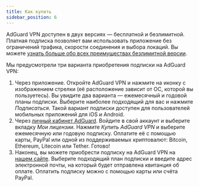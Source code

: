 ```yaml
---
title: Как купить
sidebar_position: 6
---
```


AdGuard VPN доступен в двух версиях — бесплатной и безлимитной. Платная подписка позволяет вам использовать приложение без ограничений трафика, скорости соединения и выбора локаций. Вы можете [узнать больше обо всех преимуществах безлимитной версии](/general/free-vs-unlimited).

Мы предусмотрели три варианта приобретения подписки на AdGuard VPN:

1. Через приложение. Откройте AdGuard VPN и нажмите на иконку с изображением стрелки (её расположение зависит от ОС, которой вы пользуетесь). Вы увидите два варианта — ежемесячный и годовой планы подписки. Выберите наиболее подходящий для вас и нажмите *Подписаться*. Такой вариант подписки доступен для пользователей мобильных приложений для iOS и Android.
2. Через [личный кабинет AdGuard](https://my.adguard.com/). Войдите в свой аккаунт и выберите вкладку *Мои лицензии‎*. Нажмите *Купить AdGuard VPN* и выберите ежемесячную или годовую подписку. Оплатите её с помощью карты, PayPal или одной из поддерживаемых криптовалют: Bitcoin, Ethereum, Litecoin или Tether. Готово!
3. Наконец, вы можете приобрести подписку на AdGuard VPN на [нашем сайте](https://adguard-vpn.com/license.html). Выберите подходящий план подписки и введите адрес электронной почты, на который будет отправлена квитанция об оплате. Оплатить подписку можно с помощью карты или счёта PayPal.
